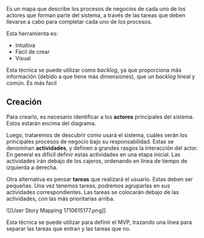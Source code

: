 Es un mapa que describe los procesos de negocios de cada uno de los actores que forman parte del sistema, a través de las tareas que deben llevarse a cabo para completar cada uno de los procesos.

Esta herramienta es:

- Intuitiva
- Fácil de crear
- Visual

Esta técnica se puede utilizar como *backlog*, ya que proporciona más información (debido a que tiene más dimensiones), que un *backlog* lineal y común. Es más facil 

## Creación

Para crearlo, es necesario identificar a los **actores** principales del sistema. Estos estarán encima del diagrama.

Luego, trataremos de descubrir como usará el sistema, cuáles serán los principales procesos de negocio bajo su responsabilidad. Estas se denominan **actividades**, y definen a grandes rasgos la interacción del actor. En general es difícil definir estas actividades en una etapa inicial. Las actividades irán debajo de los cajeros, ordenando en línea de tiempo de izquierda a derecha.

Otra alternativa es pensar **tareas** que realizará el usuario. Estas deben ser pequeñas. Una vez tenemos tareas, podremos agruparlas en sus actividades correspondientes. Las tareas se colocarán debajo de las actividades, con las más prioritarias arriba.

![[User Story Mapping 1710615177.png]]

Esta técnica se puede utilizar para definir el MVP, trazando una línea para separar las tareas que entran y las tareas que no.

##
